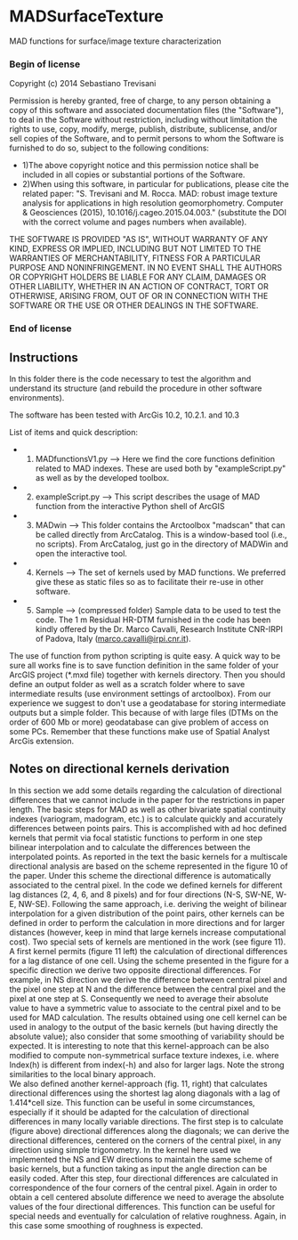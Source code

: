 # MADSurfaceTexture
MAD functions for surface/image texture characterization

### Begin of license ########################################################

Copyright (c) 2014 Sebastiano Trevisani

Permission is hereby granted, free of charge, to any person obtaining a copy
of this software and associated documentation files (the "Software"), to deal
in the Software without restriction, including without limitation the rights
to use, copy, modify, merge, publish, distribute, sublicense, and/or sell
copies of the Software, and to permit persons to whom the Software is
furnished to do so, subject to the following conditions:

- 1)The above copyright notice and this permission notice shall be included in
all copies or substantial portions of the Software.
- 2)When using this software, in particular for publications, please cite the related paper:
"S. Trevisani and M. Rocca. MAD: robust image texture analysis for applications in high resolution geomorphometry. Computer & Geosciences (2015), 10.1016/j.cageo.2015.04.003."
(substitute the DOI with the correct volume and pages numbers when available).

THE SOFTWARE IS PROVIDED "AS IS", WITHOUT WARRANTY OF ANY KIND, EXPRESS OR
IMPLIED, INCLUDING BUT NOT LIMITED TO THE WARRANTIES OF MERCHANTABILITY,
FITNESS FOR A PARTICULAR PURPOSE AND NONINFRINGEMENT. IN NO EVENT SHALL THE
AUTHORS OR COPYRIGHT HOLDERS BE LIABLE FOR ANY CLAIM, DAMAGES OR OTHER
LIABILITY, WHETHER IN AN ACTION OF CONTRACT, TORT OR OTHERWISE, ARISING FROM,
OUT OF OR IN CONNECTION WITH THE SOFTWARE OR THE USE OR OTHER DEALINGS IN
THE SOFTWARE.

### End of license ##########################################################

## Instructions

In this folder there is the code necessary to test the algorithm and understand its structure (and rebuild the procedure in other software environments).

The software has been tested with ArcGis 10.2, 10.2.1. and 10.3

List of items and quick description:
- 1. MADfunctionsV1.py --> Here we find the core functions definition related to MAD indexes. These are used both by "exampleScript.py" as well as by the developed toolbox.
- 2. exampleScript.py --> This script describes the usage of MAD function from the interactive Python shell of ArcGIS
- 3. MADwin	-->	This folder contains the Arctoolbox "madscan" that can be called directly from ArcCatalog. This is a window-based tool (i.e., no scripts). From ArcCatalog, just go in the directory of MADWin and open the interactive tool.
- 4. Kernels --> The set of kernels used by MAD functions. We preferred give these as static files so as to facilitate their re-use in other software.
- 5. Sample --> (compressed folder) Sample data to be used to test the code. The 1 m  Residual HR-DTM furnished in the code has been kindly offered by the Dr. Marco Cavalli, Research Institute CNR-IRPI of Padova, Italy (marco.cavalli@irpi.cnr.it).

The use of function from python scripting is quite easy. A quick way to be sure all works fine is to save function definition in the same folder of your ArcGIS project (*.mxd file) together with kernels directory. Then you
should define an output folder as well as a scratch folder where to save intermediate results (use environment settings of arctoolbox). From our experience we suggest to don't use a geodatabase for storing intermediate outputs but a simple folder. This because of with large files (DTMs on the order of 600 Mb or more) geodatabase can give problem of access on some PCs. Remember that these functions make use of Spatial Analyst ArcGis extension.

## Notes on directional kernels derivation
In this section we add some details regarding the calculation of directional differences that we cannot include in the paper for the restrictions in paper length. The basic steps for MAD as well as other bivariate spatial continuity indexes (variogram, madogram, etc.) is to calculate quickly and accurately differences between points pairs. This is accomplished with ad hoc defined kernels that permit via focal statistic functions to perform in one step bilinear interpolation and to calculate the differences between the interpolated points. As reported in the text the basic kernels for a multiscale directional analysis are based on the scheme represented in the figure 10 of the paper. Under this scheme the directional difference is automatically associated to the central pixel. In the code we defined kernels for different lag distances (2, 4, 6, and 8 pixels) and for four directions (N-S, SW-NE, W-E, NW-SE). Following the same approach, i.e. deriving the weight of bilinear interpolation for a given distribution of the point pairs,  other kernels can be defined in order to perform the calculation in more directions and for larger distances (however, keep in mind that large kernels increase computational cost).
Two special sets of kernels are mentioned in the work (see figure 11). A first kernel permits (figure 11 left) the calculation of directional differences for a lag distance of one cell.  Using the scheme presented in the figure for a specific direction we derive two opposite directional differences. For example, in NS direction we derive the difference between central pixel and the pixel one step at N and the difference between the central pixel and the pixel at one step at S. Consequently we need to average their absolute value to have a symmetric value to associate to the central pixel and to be used for MAD calculation. The results obtained using one cell  kernel can be used in analogy to the output of the basic kernels (but having directly the absolute value); also consider that some smoothing of variability should be expected. It is interesting to note that this kernel-approach can be also modified to compute non-symmetrical surface texture indexes, i.e. where Index(h) is different from index(-h) and also for larger lags. Note the strong similarities to the local binary approach.  
We also defined another kernel-approach (fig. 11, right) that calculates directional differences using the shortest lag along diagonals with a lag of 1.414*cell size. This function can be useful in some circumstances, especially if it should be adapted for the calculation of directional differences in many locally variable directions. The first step is to calculate (figure above) directional differences along the diagonals; we can derive the directional differences, centered on the corners of the central pixel, in any direction using simple trigonometry. In the kernel here used we implemented the NS and EW directions to maintain the same scheme of basic kernels, but a function taking as input the angle direction can be easily coded. After this step, four directional differences are calculated in correspondence of the four corners of the central pixel. Again in order to obtain a cell centered absolute difference we need to average the absolute values of the four directional differences. This function can be useful for special needs and eventually for calculation of relative roughness. Again, in this case some smoothing of roughness is expected.

